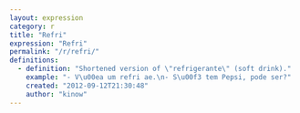 ```yaml
---
layout: expression
category: r
title: "Refri"
expression: "Refri"
permalink: "/r/refri/"
definitions:
  - definition: "Shortened version of \"refrigerante\" (soft drink)."
    example: "- V\u00ea um refri ae.\n- S\u00f3 tem Pepsi, pode ser?"
    created: "2012-09-12T21:30:48"
    author: "kinow"
---
```

